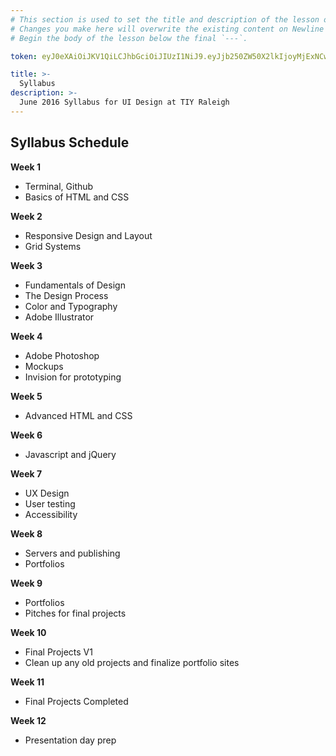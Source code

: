 ```yaml
---
# This section is used to set the title and description of the lesson on Newline. Do not edit `token`.
# Changes you make here will overwrite the existing content on Newline when synced via Github.
# Begin the body of the lesson below the final `---`.

token: eyJ0eXAiOiJKV1QiLCJhbGciOiJIUzI1NiJ9.eyJjb250ZW50X2lkIjoyMjExNCwiY29udGVudF90eXBlIjoiTGVzc29uIn0.8FeRjfXeG1drCQLfZdDjX5L9glkLz7U8Q-efOMSIEMs

title: >-
  Syllabus
description: >-
  June 2016 Syllabus for UI Design at TIY Raleigh
---
```

## Syllabus Schedule

**Week 1**
- Terminal, Github
- Basics of HTML and CSS

**Week 2**
- Responsive Design and Layout
- Grid Systems

**Week 3**
- Fundamentals of Design
- The Design Process
- Color and Typography 
- Adobe Illustrator

**Week 4**
- Adobe Photoshop
- Mockups
- Invision for prototyping

**Week 5**
- Advanced HTML and CSS

**Week 6**
- Javascript and jQuery

**Week 7**
- UX Design
- User testing
- Accessibility

**Week 8**
- Servers and publishing
- Portfolios

**Week 9**
- Portfolios
- Pitches for final projects

**Week 10**
- Final Projects V1
- Clean up any old projects and finalize portfolio sites

**Week 11**
- Final Projects Completed

**Week 12**
- Presentation day prep 
